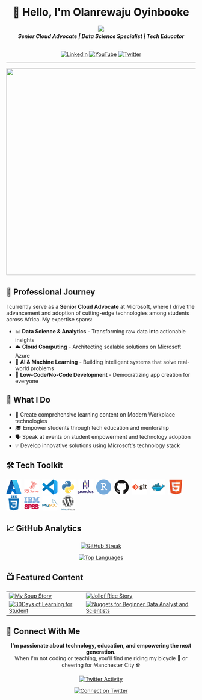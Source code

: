 # <div align="center">👋 Hello, I'm Olanrewaju Oyinbooke</div>

<div align="center">
  <img src="https://media.giphy.com/media/M9gbBd9nbDrOTu1Mqx/giphy.gif" width="120"/>
  <br>
  <i><b>Senior Cloud Advocate | Data Science Specialist | Tech Educator</b></i>
  <br>
  <img src="https://komarev.com/ghpvc/?username=theoyinbooke&style=flat-square&color=blue" alt=""/>
</div>

<div align="center">
  
  [![LinkedIn](https://img.shields.io/badge/LinkedIn-Connect-blue?style=for-the-badge&logo=linkedin&logoColor=white)](https://linkedin.com/in/olanrewaju-oyinbooke)
  [![YouTube](https://img.shields.io/badge/YouTube-Subscribe-red?style=for-the-badge&logo=youtube&logoColor=white)](https://youtube.com/c/theoyinbooke)
  [![Twitter](https://img.shields.io/badge/Twitter-Follow-blue?style=for-the-badge&logo=twitter&logoColor=white)](https://twitter.com/theoyinbooke)
  
</div>

---

<div align="center">
  <img src="https://github.com/theoyinbooke/theoyinbooke/blob/main/TheOyinbookedynamicsCon.JPG" width="550" height="550"/>
</div>

## 💼 Professional Journey

I currently serve as a **Senior Cloud Advocate** at Microsoft, where I drive the advancement and adoption of cutting-edge technologies among students across Africa. My expertise spans:

- 📊 **Data Science & Analytics** - Transforming raw data into actionable insights
- ☁️ **Cloud Computing** - Architecting scalable solutions on Microsoft Azure
- 🤖 **AI & Machine Learning** - Building intelligent systems that solve real-world problems
- 🔧 **Low-Code/No-Code Development** - Democratizing app creation for everyone

## 🚀 What I Do

- 📝 Create comprehensive learning content on Modern Workplace technologies
- 🎓 Empower students through tech education and mentorship
- 🗣️ Speak at events on student empowerment and technology adoption
- 💡 Develop innovative solutions using Microsoft's technology stack

## 🛠️ Tech Toolkit

<div>
  <img src="https://github.com/devicons/devicon/blob/master/icons/azure/azure-original.svg" title="Azure" alt="Azure" width="40" height="40"/>&nbsp;
  <img src="https://github.com/devicons/devicon/blob/master/icons/microsoftsqlserver/microsoftsqlserver-plain-wordmark.svg" title="MS SQL Server" alt="MS SQL Server" width="40" height="40"/>&nbsp;
  <img src="https://github.com/devicons/devicon/blob/master/icons/vscode/vscode-original.svg" title="VS Code" alt="VS Code" width="40" height="40"/>&nbsp;
  <img src="https://github.com/devicons/devicon/blob/master/icons/python/python-original.svg" title="Python" alt="Python" width="40" height="40"/>&nbsp;
  <img src="https://github.com/devicons/devicon/blob/master/icons/pandas/pandas-original-wordmark.svg" title="Pandas" alt="Pandas" width="40" height="40"/>&nbsp;
  <img src="https://github.com/devicons/devicon/blob/master/icons/rstudio/rstudio-original.svg" title="RStudio" alt="RStudio" width="40" height="40"/>&nbsp;
  <img src="https://github.com/devicons/devicon/blob/master/icons/github/github-original.svg" title="GitHub" alt="GitHub" width="40" height="40"/>&nbsp;
  <img src="https://github.com/devicons/devicon/blob/master/icons/git/git-original-wordmark.svg" title="Git" alt="Git" width="40" height="40"/>&nbsp;
  <img src="https://github.com/devicons/devicon/blob/master/icons/docker/docker-original.svg" title="Docker" alt="Docker" width="40" height="40"/>&nbsp;
  <img src="https://github.com/devicons/devicon/blob/master/icons/html5/html5-original.svg" title="HTML5" alt="HTML5" width="40" height="40"/>&nbsp;
  <img src="https://github.com/devicons/devicon/blob/master/icons/css3/css3-plain-wordmark.svg" title="CSS3" alt="CSS3" width="40" height="40"/>&nbsp;
  <img src="https://github.com/devicons/devicon/blob/master/icons/spss/spss-original.svg" title="SPSS" alt="SPSS" width="40" height="40"/>&nbsp;
  <img src="https://github.com/devicons/devicon/blob/master/icons/mysql/mysql-original-wordmark.svg" title="MySQL" alt="MySQL" width="40" height="40"/>&nbsp;
  <img src="https://github.com/devicons/devicon/blob/master/icons/wordpress/wordpress-original.svg" title="WordPress" alt="WordPress" width="40" height="40"/>
</div>

## 📈 GitHub Analytics

<div align="center">
  
  [![GitHub Streak](http://github-readme-streak-stats.herokuapp.com?user=theoyinbooke&date_format=M%20j%5B%2C%20Y%5D)](https://git.io/streak-stats) 
  
  [![Top Languages](https://github-readme-stats.vercel.app/api/top-langs/?username=theoyinbooke&layout=compact&theme=vision-friendly-dark)](https://github.com/anuraghazra/github-readme-stats)
  
</div>

## 📺 Featured Content

<div align="center">
  <table>
    <tr>
      <td>
        <a href="https://youtu.be/SLxfHfDhgjI" target="_blank">
          <img src="http://img.youtube.com/vi/SLxfHfDhgjI/hqdefault.jpg" alt="My Soup Story" width="100%"/>
        </a>
      </td>
      <td>
        <a href="https://youtu.be/9jTJ--DUmYU" target="_blank">
          <img src="http://img.youtube.com/vi/9jTJ--DUmYU/hqdefault.jpg" alt="Jollof Rice Story" width="100%"/>
        </a>
      </td>
    </tr>
    <tr>
      <td>
        <a href="https://youtu.be/SqDZbvxHbZo" target="_blank">
          <img src="http://img.youtube.com/vi/SqDZbvxHbZo/hqdefault.jpg" alt="30Days of Learning for Student" width="100%"/>
        </a>
      </td>
      <td>
        <a href="https://youtu.be/Xb-q8Rwdv_s" target="_blank">
          <img src="http://img.youtube.com/vi/Xb-q8Rwdv_s/hqdefault.jpg" alt="Nuggets for Beginner Data Analyst and Scientists" width="100%"/>
        </a>
      </td>
    </tr>
  </table>
</div>

## 📱 Connect With Me

<div align="center">
  <p>
    <b>I'm passionate about technology, education, and empowering the next generation.</b><br>
    When I'm not coding or teaching, you'll find me riding my bicycle 🚴 or cheering for Manchester City ⚽
  </p>
  
  [![Twitter Activity](https://github-readme-twitter.gazf.vercel.app/api?id=theoyinbooke)](https://github.com/gazf/github-readme-twitter)
  
  <p>
    <a href="https://twitter.com/theoyinbooke"><img src="https://img.shields.io/badge/Let's_Connect-blue?style=for-the-badge&logo=twitter&logoColor=white" alt="Connect on Twitter"></a>
  </p>
</div>
